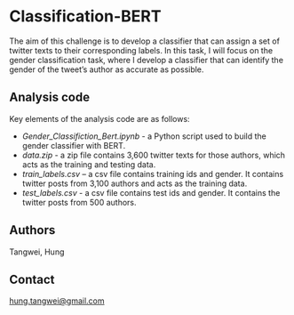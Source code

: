 # Classification-BERT

The aim of this challenge is to develop a classifier that can assign a set of twitter texts to their corresponding labels. In this task, I will focus on the gender classification task, where I  develop a classifier that can identify the gender of the tweet’s author as accurate as possible.

## Analysis code

Key elements of the analysis code are as follows:
- *Gender_Classifiction_Bert.ipynb* - a Python script used to build the gender classifier with BERT.
- *data.zip* - a zip file contains 3,600 twitter texts for those authors, which acts as the training and testing data.
- *train_labels.csv* – a csv file contains training ids and gender. It contains twitter posts from 3,100 authors and acts as the training data.
- *test_labels.csv* - a csv file contains test ids and gender. It contains the twitter posts from 500 authors.


## Authors

Tangwei, Hung

## Contact
hung.tangwei@gmail.com




